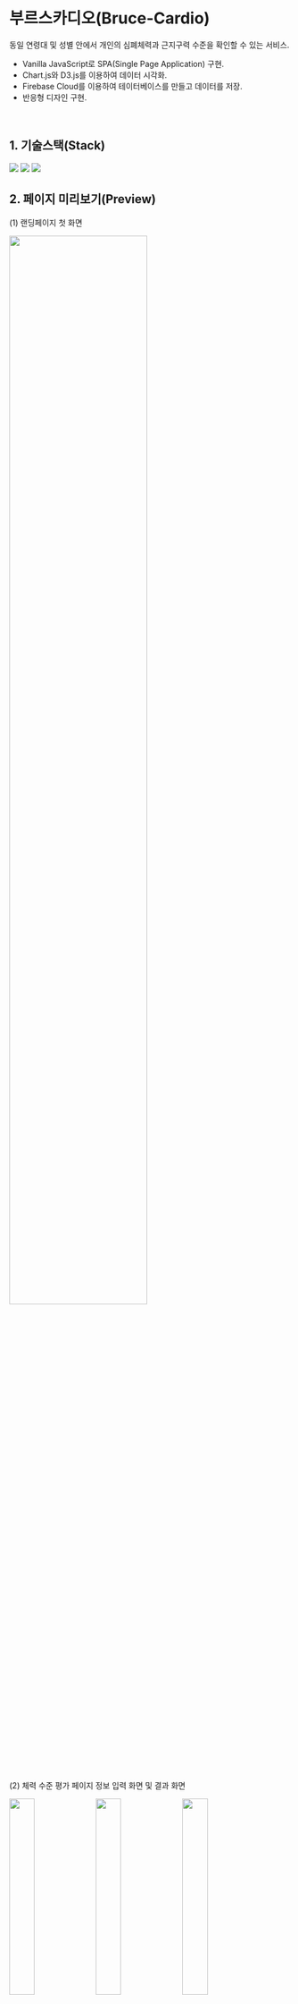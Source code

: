 # 부르스카디오(Bruce-Cardio)
동일 연령대 및 성별 안에서 개인의 심폐체력과 근지구력 수준을 확인할 수 있는 서비스.

+ Vanilla JavaScript로 SPA(Single Page Application) 구현.
+ Chart.js와 D3.js를 이용하여 데이터 시각화.
+ Firebase Cloud를 이용하여 테이터베이스를 만들고 데이터를 저장.
+ 반응형 디자인 구현.

<br />

## 1. 기술스택(Stack)
<img src="https://img.shields.io/badge/JavaScript-F7DF1E?style=for-the-badge&logo=JavaScript&logoColor=white">
<img src="https://img.shields.io/badge/CSS3-1572B6?style=for-the-badge&logo=CSS3&logoColor=white">
<img src="https://img.shields.io/badge/Firebase-FFCA28?style=for-the-badge&logo=Firebase&logoColor=white">

<br />

## 2. 페이지 미리보기(Preview)
<div>
  <p>(1) 랜딩페이지 첫 화면</p>
  <img src="https://user-images.githubusercontent.com/112460273/222768278-e625cbbd-d632-482e-a80b-c620824c854a.png" width="70%" />
</div>
<br />
<div>
  <p>(2) 체력 수준 평가 페이지 정보 입력 화면 및 결과 화면</p>
  <span>
    <img src="https://user-images.githubusercontent.com/112460273/222768350-c13f2d87-9ccb-4580-86b1-25a587b31834.png" width="30%" />
  </span>
  <span>
    <img src="https://user-images.githubusercontent.com/112460273/222768362-7f0884dd-9d1a-4053-bd8b-da6baf46fb1b.png" width="30%" />
  </span>
  <span>
    <img src="https://user-images.githubusercontent.com/112460273/222771543-83ff9f38-15a4-4233-8ead-4ddd70981c02.png" width="30%" />
  </span>
</div>

## 3. 개발환경
### (1) 라우팅 시스템 (index.js)
history API(브라우저 라우터)를 이용하여 라우팅 개발했다.
라우팅 개발에는 history API(브라우저 라우터)와 Fragment hash(해시 라우터)가 있다.
- history API를 이용한 이유 <br />
**첫 번째**, URL이 깔끔하다. hash는 URL 창에 해시(#)가 들어간다. history는 일반적으로 볼 수 있는 형태다. <br />
**두 번째**, pushState 메서드를 통해 url이 업데이트 될 때마다 브라우저 방문 기록이 남는다.(세션에 이전상태를 기록) <br />
**세 번째**, SEO에 유리하다. 해시 뒷 부분은 브라우저에서 탐색이 가능하지만 서버에서는 인식을 못한다. 검색엔진은 서버를 탐색하기 때문에. <br />
**네 번째**, Redirection이 발생했을 때, 해시 라우터는 이전의 도메인 주소로 요청되어 페이지 오류가 발생하지 않지만 잘못된 경로 혹은 오류가 있을 경우 아무 정보가 없는 것 보다 404 에러를 유저에게 전달하는 것이 필요하다.(대부분 단점이라고 말하지만 필요한 부분이라고 생각됨.) <br />
**다섯 번째**, 가장 보편화 되어 있음.

### (2) 서버 구동 (server.js)
node.js 프레임워크 express를 설치하고 서버를 구축했다. <br />
<code>npm init</code> // package.json 생성.<br />
<code>npm install express</code> // express 설치.
```javascript
// frontend -> static 폴더로 이어지는 절대경로에서 static 폴더안에 정적 파일(이미지, CSS 및 JS) 사용하기.
app.use("/static", express.static(path.resolve(__dirname, "frontend", "static")))
// get요청 후 응답 방법. 모든 경로에 index.html 파일 제공.
app.get("/*", (req, res) => {
    res.sendFile(path.resolve("frontend", "index.html"))
});
// port를 생성하고 서버 실행하기. localhost:5001
app.listen(process.env.PORT || 5001, () => console.log("Server running..."));
```

### (3) 데이터 시각화 (Chart.js / muscleChart.js)
+ D3.js  https://d3js.org <br />
  - 체력 수준에 따라 배경색과 텍스트가 다르게 나타난다.
  - 아래 코드 index.html에 추가.
  ```javascript
  <script src="https://d3js.org/d3.v7.min.js"></script>
  ```

+ Chart.js  https://github.com/haiiaaa/chartjs-gauge <br />
  - bar 형태의 그래프를 통해 동일 연령대 및 성별에서의 평균값과 사용자의 결과값을 비교한다. <br />
  - gauge 형태의 그래프를 통해 5개로 구분된 체력 등급 중 해당하는 등급에 표시된다.
  - 아래 코드 index.html에 추가.
  ```javascript
  <script src="https://unpkg.com/chart.js@2.8.0/dist/Chart.bundle.js"></script>
  <script src="https://unpkg.com/chartjs-gauge@0.3.0/dist/chartjs-gauge.js"></script>
  <script src="https://unpkg.com/chartjs-plugin-datalabels@0.7.0/dist/chartjs-plugin-datalabels.js"></script>
  ```

### (4) 페이지 만들기 (index.js, AbstractView.js)
페이지별 같은 프로퍼티와 메서드를 공유하고 효율성을 높이기 위해 개략적인 틀을 담은 class 함수를 만들고 이를 공유하는 방식을 사용했다.
```javascript
// AbstractView.js
export default class {
    constructor() {

    }
    setTitle(title) {
        document.title = title;
    }
    async getHtml() {
        return "";
    }
}
```
해당 class를 Home, Cardio, Muscle, 404 페이지에 상속받고, index.js파일에서 라우터를 구현한다.
```javascript
// index.js
const routes = [
    { path: "/", view: Home, script: homeEffect },
    { path: "/cardio", view: Posts, script: fitTest },
    { path: "/muscle", view: Muscle, script: muscleFitTest },
    { path: "/404", view: NotFound }
];
```


## 4. 트러블슈팅
### (1) 스크립트 관리
각 페이지에서 구동해야 할 스크립트들을 HTML ```<body>```태그 안에서 전역으로 관리하려고 했다.
```javascript
// index.html
<body>
    <div id="app"></div>
    <script type="module" src="./static/js/pages/Cardio/FitTest.js"></script>
    <script type="module" src="./static/js/pages/Muscle/muscleFitTest.js"></script>
    <script src="./static/js/components/InputSet.js"></script>
    <script type="module" src="./static/js/index.js"></script>
</body>
```

콘솔창에 다음과 같은 오류가 안내된다.
> Uncaught TypeError: Cannot read property 'addEventListener' of null

해당 오류의 원인은 2가지다.
+ DOM에 없는 요소의 addEventListener() 메서드에 접근했기 때문에.
+ DOM이 완전히 로드되기 전에 실행되기 때문에(보통 <head> 태그안에 스크립트가 위치해서).

첫 번째 원인은 요소 선택자에 문제가 있는 것인데, 문제가 되는 지점에서 querySelector는 올바르게 선택하고 있었다. <br />
두 번째 원인은 일반적으로 HTML ```<head>``` 태그 안에 스크립트가 위치해서 오류가 난다. ```<body>``` 태그 하단에 스크립트를 넣어주면 DOM을 먼저 생성하고 스크립트를 받아오면서 오류가 해결되어야 한다. 그러나 처음부터 ```<body>``` 태그 하단에 넣어있어도 해결되지 않았다.


두 번째 원인을 조금 더 파고들어서 웹브라우저 내의 모든 요소가 준비된 후 실행 될 수 있도록 했다.<br />
```window.onload```
window 객체가 웹 문서를 불러올 때 준비가 되면 JS파일을 실행하는 메서드다.

```javascript
// Fittest.js
export default window.onload = function fitTest() {

}
```

해결이 되는 듯 했으나 페이지가 바뀌면 다시 콘솔창에 이전과 같은 오류 메세지가 나왔다.
